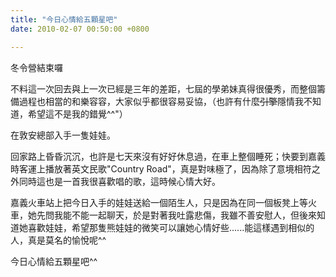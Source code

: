```yaml
---
title: "今日心情給五顆星吧"
date: 2010-02-07 00:50:00 +0800

---
```



冬令營結束囉



不料這一次回去與上一次已經是三年的差距，七屆的學弟妹真得很優秀，而整個籌備過程也相當的和樂容容，大家似乎都很容易妥協，（也許有什麼<s>引擎</s>隱情我不知道，希望這不是我的錯覺^^"）



在敦安總部入手一隻娃娃。



回家路上昏昏沉沉，也許是七天來沒有好好休息過，在車上整個睡死；快要到嘉義時客運上播放著英文民歌"Country Road"，真是對味極了，因為除了意境相符之外同時這也是一首我很喜歡唱的歌，這時候心情大好。



嘉義火車站上把今日入手的娃娃送給一個陌生人，只是因為在同一個板凳上等火車，她先問我能不能一起聊天，於是對著我吐露悲傷，我雖不善安慰人，但後來知道她喜歡娃娃，希望那隻熊娃娃的微笑可以讓她心情好些......能這樣遇到相似的人，真是莫名的愉悅呢^^



今日心情給五顆星吧^^


